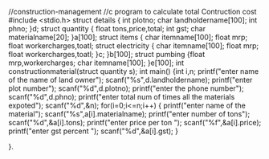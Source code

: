 //construction-management
//c program to calculate total Contruction cost
#include <stdio.h>
struct details
{
int plotno;
char landholdername[100];
int phno;
}d;
struct quantity
{
float tons,price,total;
int gst;
char materialname[20];
}a[100];
struct items
{
char itemname[100];
float mrp;
float workercharges,toatl;
struct electricity
{
char itemname[100];
float mrp;
float workercharges,toatl;
}c;
}b[100];
struct pumbing
{float mrp,workercharges;
char itemname[100];
}e[100];
int constructionmaterial(struct quantity s);
int main()
{int i,n;
printf("enter name of the name of land owner");
scanf("%s",d.landholdername);
printf("enter plot number");
scanf("%d",d.plotno);
printf("enter the phone number");
scanf("%d",d.phno); 
printf("enter total num of times all the materials expoted");
scanf("%d",&n);
for(i=0;i<=n;i++)
{
printf("enter name of the material");
scanf("%s",a[i].materialname);
printf("enter number of tons");
scanf("%d",&a[i].tons);
printf("enter price per ton ");
scanf("%f",&a[i].price);
printf("enter gst percent ");
scanf("%d",&a[i].gst);
}

}.
